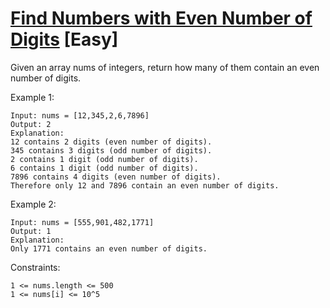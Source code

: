 # [Find Numbers with Even Number of Digits](https://leetcode.com/problems/find-numbers-with-even-number-of-digits/) [Easy]

Given an array nums of integers, return how many of them contain an even number of digits.
 

Example 1:
```
Input: nums = [12,345,2,6,7896]
Output: 2
Explanation: 
12 contains 2 digits (even number of digits). 
345 contains 3 digits (odd number of digits). 
2 contains 1 digit (odd number of digits). 
6 contains 1 digit (odd number of digits). 
7896 contains 4 digits (even number of digits). 
Therefore only 12 and 7896 contain an even number of digits.
```
Example 2:
```
Input: nums = [555,901,482,1771]
Output: 1 
Explanation: 
Only 1771 contains an even number of digits.
 ```

Constraints:
```
1 <= nums.length <= 500
1 <= nums[i] <= 10^5
```